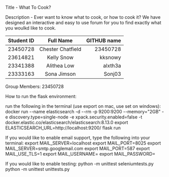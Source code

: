 Title - What To Cook?

Description - Ever want to know what to cook, or how to cook it?
We have designed an interactive and easy to use forum for you to find exactly what you woulkd like to cook.

| Student ID        | Full Name               | GITHUB name  |
| ------------------|:-----------------------:| ------------:|
| 23450728          | Chester Chatfield       | 23450728     |
| 23614821          | Kelly Snow              | kksnowy      |
| 23341388          | Alithea Low             | alxth3a      |
| 23333163          | Sona Jimson             | Sonj03       |

Group Members: 23450728

How to run the flask environment:

run the following in the terminal (use export on mac, use set on windows):
docker run --name elasticsearch -d --rm -p 9200:9200 --memory="2GB" -e discovery.type=single-node -e xpack.security.enabled=false -t docker.elastic.co/elasticsearch/elasticsearch:8.13.0
export ELASTICSEARCH_URL=http://localhost:9200/
flask run

If you would like to enable email support, type the following into your terminal:
export MAIL_SERVER=localhost
export MAIL_PORT=8025
export MAIL_SERVER=smtp.googlemail.com
export MAIL_PORT=587
export MAIL_USE_TLS=1
export MAIL_USERNAME=<your-gmail-username>
export MAIL_PASSWORD=<your-gmail-password>

If you would like to enable testing:
python -m unittest seleniumtests.py
python -m unittest unittests.py
